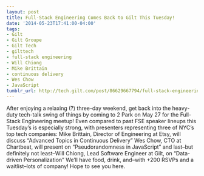 ```yaml
---
layout: post
title: Full-Stack Engineering Comes Back to Gilt This Tuesday!
date: '2014-05-23T17:41:00-04:00'
tags:
- Gilt
- Gilt Groupe
- Gilt Tech
- gilttech
- full-stack engineering
- Will Chiong
- Mike Brittain
- continuous delivery
- Wes Chow
- JavaScript
tumblr_url: http://tech.gilt.com/post/86629667794/full-stack-engineering-comes-back-to-gilt-this
---
```


After enjoying a relaxing (?) three-day weekend, get back into the heavy-duty tech-talk swing of things by coming to 2 Park on May 27 for the Full-Stack Engineering meetup! Even compared to past FSE speaker lineups this Tuesday’s is especially strong, with presenters representing three of NYC’s top tech companies:
Mike Brittain, Director of Engineering at Etsy, will discuss “Advanced Topics in Continuous Delivery”
Wes Chow, CTO at Chartbeat, will present on “Pseudorandomness in JavaScript”
and last–but definitely not least–Will Chiong, Lead Software Engineer at Gilt, on “Data-driven Personalization”
We’ll have food, drink, and–with +200 RSVPs and a waitlist–lots of company! Hope to see you here.
